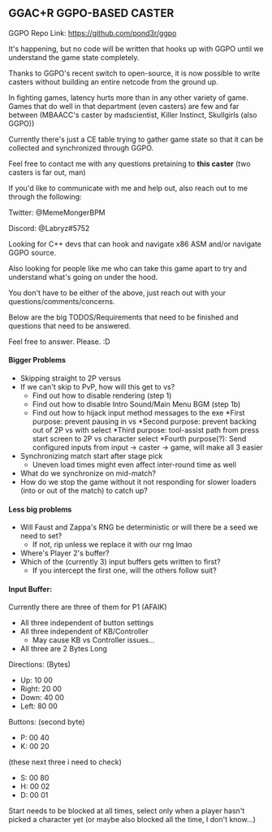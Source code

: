 ## GGAC+R GGPO-BASED CASTER

GGPO Repo Link: https://github.com/pond3r/ggpo

It's happening, but no code will be written that hooks up with GGPO until we understand the game state completely.

Thanks to GGPO's recent switch to open-source, it is now possible to write casters without building an entire netcode from the ground up.

In fighting games, latency hurts more than in any other variety of game.  Games that do well in that department (even casters)
are few and far between (MBAACC's caster by madscientist, Killer Instinct, Skullgirls (also GGPO))

Currently there's just a CE table trying to gather game state so that it can be collected and synchronized through GGPO.

Feel free to contact me with any questions pretaining to **this caster** (two casters is far out, man)

If you'd like to communicate with me and help out, also reach out to me through the following:

Twitter: @MemeMongerBPM 

Discord: @Labryz#5752     

Looking for C++ devs that can hook and navigate x86 ASM and/or navigate GGPO source.

Also looking for people like me who can take this game apart to try and understand what's going on under the hood.

You don't have to be either of the above, just reach out with your questions/comments/concerns.
 

Below are the big TODOS/Requirements that need to be finished and questions that need to be answered.

Feel free to answer.  Please. :D

#### Bigger Problems

* Skipping straight to 2P versus
* If we can't skip to PvP, how will this get to vs?
    * Find out how to disable rendering (step 1)
    * Find out how to disable Intro Sound/Main Menu BGM (step 1b)
    * Find out how to hijack input method messages to the exe
        *First purpose: prevent pausing in vs
        *Second purpose: prevent backing out of 2P vs with select
        *Third purpose: tool-assist path from press start screen to 2P vs character select
        *Fourth purpose(?): Send configured inputs from input -> caster -> game, will make all 3 easier
* Synchronizing match start after stage pick
    * Uneven load times might even affect inter-round time as well
* What do we synchronize on mid-match?    
* How do we stop the game without it not responding for slower loaders (into or out of the match) to catch up?


#### Less big problems

* Will Faust and Zappa's RNG be deterministic or will there be a seed we need to set?
    * If not, rip unless we replace it with our rng lmao
* Where's Player 2's buffer?
* Which of the (currently 3) input buffers gets written to first?
    * If you intercept the first one, will the others follow suit?

    

#### Input Buffer:

Currently there are three of them for P1 (AFAIK)
* All three independent of button settings
* All three independent of KB/Controller
    * May cause KB vs Controller issues...
* All three are 2 Bytes Long

Directions: (Bytes)

* Up: 10 00
* Right: 20 00
* Down: 40 00
* Left: 80 00

Buttons: (second byte)
* P: 00 40
* K: 00 20

(these next three i need to check)

* S: 00 80
* H: 00 02
* D: 00 01

Start needs to be blocked at all times, select only when a player hasn't picked a character yet (or maybe also blocked all the time, I don't know...)




